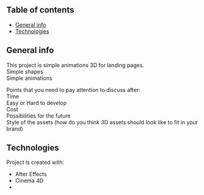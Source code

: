 ## Table of contents
* [General info](#general-info)
* [Technologies](#technologies)


## General info
This project is simple animations 3D for landing pages. <br />
Simple shapes<br />
Simple animations<br />

Points that you need to pay attention to discuss after:<br />
Time<br />
Easy or Hard to develop<br />
Cost<br />
Possibilities for the future<br />
Style of the assets (how do you think 3D assets should look like to fit in your brand)<br />
	
## Technologies
Project is created with:
* After Effects
* Cinema 4D
* 
	

